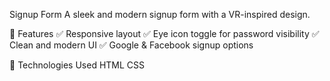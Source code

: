 Signup Form
A sleek and modern signup form with a VR-inspired design.

📌 Features
✅ Responsive layout
✅ Eye icon toggle for password visibility
✅ Clean and modern UI
✅ Google & Facebook signup options

📂 Technologies Used
HTML
CSS

